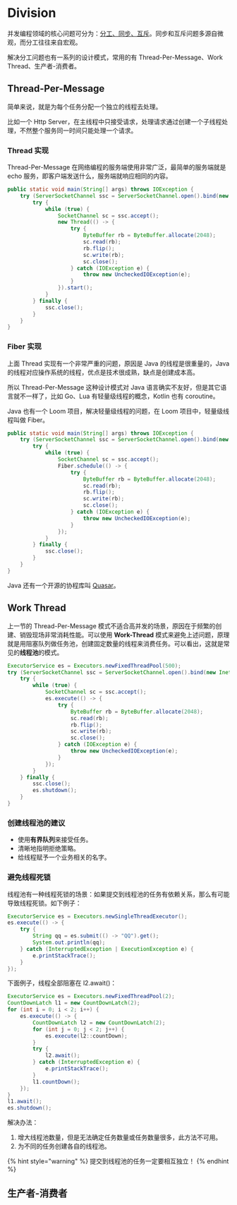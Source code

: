 # Division

并发编程领域的核心问题可分为：[分工、同步、互斥](../preface.md#fen-gong-tong-bu-hu-chi)。同步和互斥问题多源自微观，而分工往往来自宏观。

解决分工问题也有一系列的设计模式，常用的有 Thread-Per-Message、Work Thread、生产者-消费者。

## Thread-Per-Message

简单来说，就是为每个任务分配一个独立的线程去处理。

比如一个 Http Server，在主线程中只接受请求，处理请求通过创建一个子线程处理，不然整个服务同一时间只能处理一个请求。

### Thread 实现

Thread-Per-Message 在网络编程的服务端使用非常广泛，最简单的服务端就是 echo 服务，即客户端发送什么，服务端就响应相同的内容。

```java
public static void main(String[] args) throws IOException {
    try (ServerSocketChannel ssc = ServerSocketChannel.open().bind(new InetSocketAddress(8080))) {
        try {
            while (true) {
                SocketChannel sc = ssc.accept();
                new Thread(() -> {
                    try {
                        ByteBuffer rb = ByteBuffer.allocate(2048);
                        sc.read(rb);
                        rb.flip();
                        sc.write(rb);
                        sc.close();
                    } catch (IOException e) {
                        throw new UncheckedIOException(e);
                    }
                }).start();
            }
        } finally {
            ssc.close();
        }
    }
}
```

### Fiber 实现

上面 Thread 实现有一个非常严重的问题，原因是 Java 的线程是很重量的，Java 的线程对应操作系统的线程，优点是技术很成熟，缺点是创建成本高。

所以 Thread-Per-Message 这种设计模式对 Java 语言确实不友好，但是其它语言就不一样了，比如 Go、Lua 有轻量级线程的概念，Kotlin 也有 coroutine。

Java 也有一个 Loom 项目，解决轻量级线程的问题，在 Loom 项目中，轻量级线程叫做 Fiber。

```java
public static void main(String[] args) throws IOException {
    try (ServerSocketChannel ssc = ServerSocketChannel.open().bind(new InetSocketAddress(8080))) {
        try {
            while (true) {
                SocketChannel sc = ssc.accept();
                Fiber.schedule(() -> {
                    try {
                        ByteBuffer rb = ByteBuffer.allocate(2048);
                        sc.read(rb);
                        rb.flip();
                        sc.write(rb);
                        sc.close();
                    } catch (IOException e) {
                        throw new UncheckedIOException(e);
                    }
                });
            }
        } finally {
            ssc.close();
        }
    }
}
```

Java 还有一个开源的协程库叫 [Quasar](https://github.com/puniverse/quasar)。

## Work Thread

上一节的 Thread-Per-Message 模式不适合高并发的场景，原因在于频繁的创建、销毁现场非常消耗性能。可以使用 **Work-Thread** 模式来避免上述问题，原理就是用阻塞队列做任务池，创建固定数量的线程来消费任务。可以看出，这就是常见的**线程池**的模式。

```java
ExecutorService es = Executors.newFixedThreadPool(500);
try (ServerSocketChannel ssc = ServerSocketChannel.open().bind(new InetSocketAddress(8080))) {
    try {
        while (true) {
            SocketChannel sc = ssc.accept();
            es.execute(() -> {
                try {
                    ByteBuffer rb = ByteBuffer.allocate(2048);
                    sc.read(rb);
                    rb.flip();
                    sc.write(rb);
                    sc.close();
                } catch (IOException e) {
                    throw new UncheckedIOException(e);
                }
            });
        }
    } finally {
        ssc.close();
        es.shutdown();
    }
}
```

### 创建线程池的建议

* 使用**有界队列**来接受任务。
* 清晰地指明拒绝策略。
* 给线程赋予一个业务相关的名字。

### 避免线程死锁

线程池有一种线程死锁的场景：如果提交到线程池的任务有依赖关系，那么有可能导致线程死锁。如下例子：

```java
ExecutorService es = Executors.newSingleThreadExecutor();
es.execute(() -> {
    try {
        String qq = es.submit(() -> "QQ").get();
        System.out.println(qq);
    } catch (InterruptedException | ExecutionException e) {
        e.printStackTrace();
    }
});
```

下面例子，线程全部阻塞在 l2.await\(\)：

```java
ExecutorService es = Executors.newFixedThreadPool(2);
CountDownLatch l1 = new CountDownLatch(2);
for (int i = 0; i < 2; i++) {
    es.execute(() -> {
        CountDownLatch l2 = new CountDownLatch(2);
        for (int j = 0; j < 2; j++) {
            es.execute(l2::countDown);
        }
        try {
            l2.await();
        } catch (InterruptedException e) {
            e.printStackTrace();
        }
        l1.countDown();
    });
}
l1.await();
es.shutdown();
```

解决办法：

1. 增大线程池数量，但是无法确定任务数量或任务数量很多，此方法不可用。
2. 为不同的任务创建各自的线程池。

{% hint style="warning" %}
提交到线程池的任务一定要相互独立！
{% endhint %}

## 生产者-消费者



